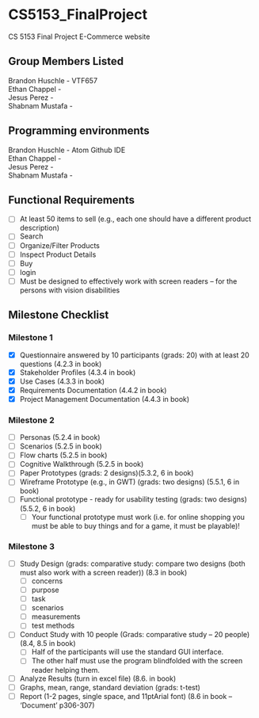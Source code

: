 # CS5153_FinalProject

CS 5153 Final Project E-Commerce website

## Group Members Listed

Brandon Huschle - VTF657  
Ethan Chappel -  
Jesus Perez -  
Shabnam Mustafa -

## Programming environments

Brandon Huschle - Atom Github IDE  
Ethan Chappel -  
Jesus Perez -  
Shabnam Mustafa -

## Functional Requirements

<!---
Add requirements here as we go so that we can keep organized
Add an X inside the box in order to check that we have completed each requirement
Feel free to add comments like this one under or next to the requirement to keep track of which individual
or team completed each requirement.
-->

-   [ ] At least 50 items to sell (e.g., each one should have a different product description)
-   [ ] Search
-   [ ] Organize/Filter Products
-   [ ] Inspect Product Details
-   [ ] Buy
-   [ ] login
-   [ ] Must be designed to effectively work with screen readers – for the persons with vision disabilities

## Milestone Checklist

### Milestone 1
-   [X] Questionnaire answered by 10 participants (grads: 20) with at least 20 questions (4.2.3 in book)
-   [X] Stakeholder Profiles (4.3.4 in book)
-   [X] Use Cases (4.3.3 in book)
-   [X] Requirements Documentation (4.4.2 in book)
-   [X] Project Management Documentation (4.4.3 in book)

### Milestone 2
-   [ ] Personas (5.2.4 in book)  
-   [ ] Scenarios (5.2.5 in book)  
-   [ ] Flow charts (5.2.5 in book)  
-   [ ] Cognitive Walkthrough (5.2.5 in book)  
-   [ ] Paper Prototypes (grads: 2 designs)(5.3.2, 6 in book)  
-   [ ] Wireframe Prototype (e.g., in GWT) (grads: two designs) (5.5.1, 6 in book)
-   [ ] Functional prototype - ready for usability testing (grads: two designs) (5.5.2, 6 in book)
   -   [ ] Your functional prototype must work (i.e. for online shopping you must be able to buy
things and for a game, it must be playable)!

### Milestone 3
-   [ ] Study Design (grads: comparative study: compare two designs (both must also work with a screen reader)) (8.3 in book)
   -   [ ] concerns
   -   [ ] purpose
   -   [ ] task
   -   [ ] scenarios
   -   [ ] measurements
   -   [ ] test methods
-   [ ] Conduct Study with 10 people (Grads: comparative study – 20 people) (8.4, 8.5 in book)
   -   [ ] Half of the participants will use the standard GUI interface.
   -   [ ] The other half must use the program blindfolded with the screen reader helping them.
-   [ ] Analyze Results (turn in excel file) (8.6. in book)
-   [ ] Graphs, mean, range, standard deviation (grads: t-test)
-   [ ] Report (1-2 pages, single space, and 11ptArial font) (8.6 in book – ‘Document’ p306-307)
